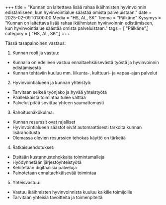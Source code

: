 +++
title = "Kunnan on laitettava lisää rahaa ikäihmisten hyvinvoinnin edistämiseen, kun hyvinvointialue säästää omista palveluistaan."
date = 2025-02-09T01:00:00
Media = "HS, AL, SK"
Teema = "Pälkäne"
Kysymys = "Kunnan on laitettava lisää rahaa ikäihmisten hyvinvoinnin edistämiseen, kun hyvinvointialue säästää omista palveluistaan."
tags = [ "Pälkäne",]
category = [ "HS, AL, SK",]
+++

Tässä tasapainoinen vastaus:

1. Kunnan rooli ja vastuu:
- Kunnalla on edelleen vastuu ennaltaehkäisevästä työstä ja hyvinvoinnin edistämisestä
- Kunnan tehtäviin kuuluu mm. liikunta-, kulttuuri- ja vapaa-ajan palvelut

2. Hyvinvointialueen ja kunnan yhteistyö:
- Tarvitaan selkeä työnjako ja hyvää yhteistyötä
- Päällekkäistä toimintaa tulee välttää
- Palvelut pitää sovittaa yhteen saumattomasti

3. Rahoitusnäkökulma:
- Kunnan resurssit ovat rajalliset
- Hyvinvointialueen säästöt eivät automaattisesti tarkoita kunnan lisärahoitusta
- Olemassa olevien resurssien tehokas käyttö on tärkeää

4. Ratkaisuehdotukset:
- Etsitään kustannustehokkaita toimintamalleja
- Hyödynnetään järjestöyhteistyötä
- Kehitetään digitaalisia palveluja
- Painotetaan ennaltaehkäisevää toimintaa

5. Yhteisvastuu:
- Vastuu ikäihmisten hyvinvoinnista kuuluu kaikille toimijoille
- Tarvitaan yhteisiä tavoitteita ja toimenpiteitä